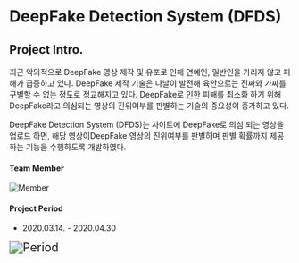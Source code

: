 # DeepFake Detection System (DFDS)



## Project Intro.

최근 악의적으로 DeepFake 영상 제작 및 유포로 인해 연예인, 일반인을 가리지 않고 피해가 급증하고 있다. DeepFake 제작 기술은 나날이 발전해 육안으로는 진짜와 가짜를 구별할 수 없는 정도로 정교해지고 있다. DeepFake로 인한 피해를 최소화 하기 위해 DeepFake라고 의심되는 영상의 진위여부를 판별하는 기술의 중요성이 증가하고 있다.

DeepFake Detection System (DFDS)는 사이트에 DeepFake로 의심 되는 영상을 업로드 하면, 해당 영상이DeepFake 영상의 진위여부를 판별하며 판별 확률까지 제공하는 기능을 수행하도록 개발하였다.

#### Team Member

<img src="C:\Users\cksgh\Desktop\Git\DFDS\04_README_img\member.JPG" alt="Member"  />



#### Project Period

* 2020.03.14. - 2020.04.30

<img src="C:\Users\cksgh\Desktop\Git\DFDS\04_README_img\period.JPG" alt="Period" style="zoom:150%;" />

